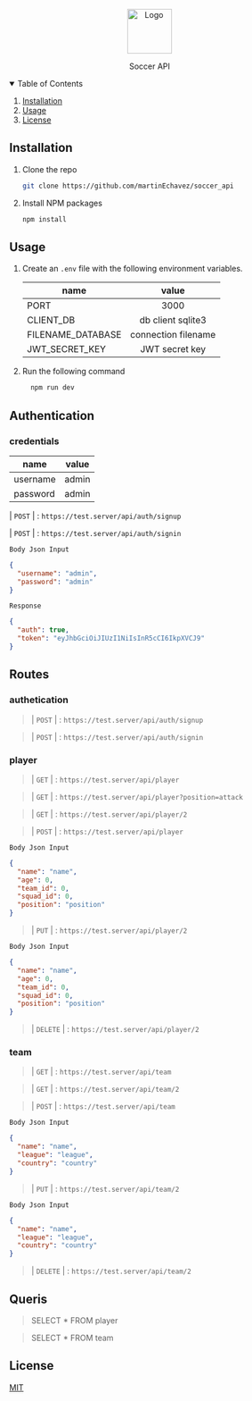<!-- PROJECT LOGO -->

<p align="center">
   <p align="center">
    <img src="https://www.gifsanimados.org/data/media/165/futbol-americano-y-futbol-imagen-animada-0093.gif" alt="Logo" width="80" height="80">
  </p>
   
  <p align="center">
    Soccer API
  </p>
</p>

<!-- TABLE OF CONTENTS -->
<details open="open">
  <summary>Table of Contents</summary>
  <ol>
    <li><a href="#installation">Installation</a></li>
    <li><a href="#usage">Usage</a></li>
    <li><a href="#license">License</a></li>
  </ol>
</details>

## Installation

1. Clone the repo

   ```sh
   git clone https://github.com/martinEchavez/soccer_api
   ```

2. Install NPM packages

   ```bash
   npm install
   ```

## Usage

1. Create an `.env` file with the following environment variables.

   | name              |        value        |
   | ----------------- | :-----------------: |
   | PORT              |        3000         |
   | CLIENT_DB         |  db client sqlite3  |
   | FILENAME_DATABASE | connection filename |
   | JWT_SECRET_KEY    |   JWT secret key    |

2. Run the following command

   ```bash
     npm run dev
   ```

## Authentication

### credentials

| name     | value |
| -------- | :---: |
| username | admin |
| password | admin |

| `POST` | : `https://test.server/api/auth/signup`

| `POST` | : `https://test.server/api/auth/signin`

`Body Json Input`

```json
{
  "username": "admin",
  "password": "admin"
}
```

`Response`

```json
{
  "auth": true,
  "token": "eyJhbGciOiJIUzI1NiIsInR5cCI6IkpXVCJ9"
}
```

## Routes

### authetication

> | `POST` | : `https://test.server/api/auth/signup`

> | `POST` | : `https://test.server/api/auth/signin`

### player

> | `GET` | : `https://test.server/api/player`

> | `GET` | : `https://test.server/api/player?position=attack`

> | `GET` | : `https://test.server/api/player/2`

> | `POST` | : `https://test.server/api/player`

`Body Json Input`

```json
{
  "name": "name",
  "age": 0,
  "team_id": 0,
  "squad_id": 0,
  "position": "position"
}
```

> | `PUT` | : `https://test.server/api/player/2`

`Body Json Input`

```json
{
  "name": "name",
  "age": 0,
  "team_id": 0,
  "squad_id": 0,
  "position": "position"
}
```

> | `DELETE` | : `https://test.server/api/player/2`

### team

> | `GET` | : `https://test.server/api/team`

> | `GET` | : `https://test.server/api/team/2`

> | `POST` | : `https://test.server/api/team`

`Body Json Input`

```json
{
  "name": "name",
  "league": "league",
  "country": "country"
}
```

> | `PUT` | : `https://test.server/api/team/2`

`Body Json Input`

```json
{
  "name": "name",
  "league": "league",
  "country": "country"
}
```

> | `DELETE` | : `https://test.server/api/team/2`

## Queris

> SELECT \* FROM player

> SELECT \* FROM team

## License

[MIT](https://choosealicense.com/licenses/mit/)
